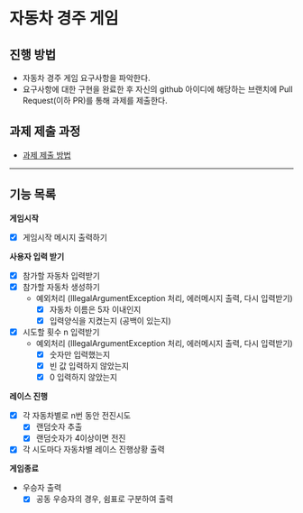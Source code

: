 # 자동차 경주 게임
## 진행 방법
* 자동차 경주 게임 요구사항을 파악한다.
* 요구사항에 대한 구현을 완료한 후 자신의 github 아이디에 해당하는 브랜치에 Pull Request(이하 PR)를 통해 과제를 제출한다.

## 과제 제출 과정
* [과제 제출 방법](https://github.com/next-step/nextstep-docs/tree/master/precourse)

---
## 기능 목록

**게임시작**
- [X]  게임시작 메시지 출력하기

**사용자 입력 받기**
- [X]  참가할 자동차 입력받기
- [X]  참가할 자동차 생성하기
   - 예외처리 (IllegalArgumentException 처리, 에러메시지 출력, 다시 입력받기)
      - [X] 자동차 이름은 5자 이내인지
      - [X] 입력양식을 지켰는지 (공백이 있는지)

- [X]  시도할 횟수 n 입력받기
    - 예외처리 (IllegalArgumentException 처리, 에러메시지 출력, 다시 입력받기)
        - [X]  숫자만 입력했는지
        - [X]  빈 값 입력하지 않았는지
        - [X]  0 입력하지 않았는지

**레이스 진행**
- [X]  각 자동차별로 n번 동안 전진시도
    - [X]  랜덤숫자 추출
    - [X]  랜덤숫자가 4이상이면 전진
- [X]  각 시도마다 자동차별 레이스 진행상황 출력

**게임종료**
- 우승자 출력
    - [X]  공동 우승자의 경우, 쉼표로 구분하여 출력
